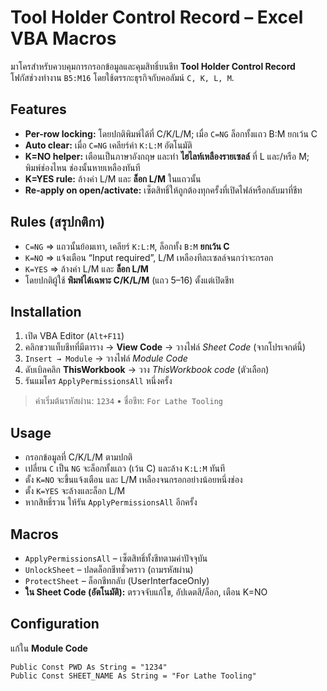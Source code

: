 # Tool Holder Control Record – Excel VBA Macros

มาโครสำหรับควบคุมการกรอกข้อมูลและคุมสิทธิ์บนชีท **Tool Holder Control Record**  
โฟกัสช่วงทำงาน `B5:M16` โดยใช้ตรรกะธุรกิจกับคอลัมน์ `C, K, L, M`.

## Features
- **Per-row locking:** โดยปกติพิมพ์ได้ที่ C/K/L/M; เมื่อ `C=NG` ล็อกทั้งแถว B:M ยกเว้น C
- **Auto clear:** เมื่อ `C=NG` เคลียร์ค่า `K:L:M` อัตโนมัติ
- **K=NO helper:** เตือนเป็นภาษาอังกฤษ และทำ **ไฮไลท์เหลืองรายเซลล์** ที่ L และ/หรือ M; พิมพ์ช่องไหน ช่องนั้นหายเหลืองทันที
- **K=YES rule:** ล้างค่า L/M และ **ล็อก L/M** ในแถวนั้น
- **Re-apply on open/activate:** เซ็ตสิทธิ์ให้ถูกต้องทุกครั้งที่เปิดไฟล์หรือกลับมาที่ชีท

## Rules (สรุปกติกา)
- `C=NG` ⇒ แถวนั้นย้อมเทา, เคลียร์ `K:L:M`, ล็อกทั้ง `B:M` **ยกเว้น C**  
- `K=NO` ⇒ แจ้งเตือน “Input required”, L/M เหลืองทีละเซลล์จนกว่าจะกรอก  
- `K=YES` ⇒ ล้างค่า L/M และ **ล็อก L/M**  
- โดยปกติผู้ใช้ **พิมพ์ได้เฉพาะ C/K/L/M** (แถว 5–16) ตั้งแต่เปิดชีท

## Installation
1. เปิด VBA Editor (`Alt+F11`)
2. คลิกขวาแท็บชีทที่มีตาราง → **View Code** → วางไฟล์ *Sheet Code* (จากโปรเจกต์นี้)
3. `Insert → Module` → วางไฟล์ *Module Code*
4. ดับเบิลคลิก **ThisWorkbook** → วาง *ThisWorkbook code* (ตัวเลือก)
5. รันแมโคร `ApplyPermissionsAll` หนึ่งครั้ง

> ค่าเริ่มต้นรหัสผ่าน: `1234` • ชื่อชีท: `For Lathe Tooling`

## Usage
- กรอกข้อมูลที่ C/K/L/M ตามปกติ  
- เปลี่ยน `C` เป็น `NG` จะล็อกทั้งแถว (เว้น C) และล้าง `K:L:M` ทันที  
- ตั้ง `K=NO` จะขึ้นแจ้งเตือน และ L/M เหลืองจนกรอกอย่างน้อยหนึ่งช่อง  
- ตั้ง `K=YES` จะล้างและล็อก L/M  
- หากสิทธิ์รวน ให้รัน `ApplyPermissionsAll` อีกครั้ง

## Macros
- `ApplyPermissionsAll` – เซ็ตสิทธิ์ทั้งชีทตามค่าปัจจุบัน
- `UnlockSheet` – ปลดล็อกชีทชั่วคราว (ถามรหัสผ่าน)
- `ProtectSheet` – ล็อกชีทกลับ (UserInterfaceOnly)
- **ใน Sheet Code (อัตโนมัติ):** ตรวจจับแก้ไข, อัปเดตสี/ล็อก, เตือน K=NO

## Configuration
แก้ใน **Module Code**
```vba
Public Const PWD As String = "1234"
Public Const SHEET_NAME As String = "For Lathe Tooling"
